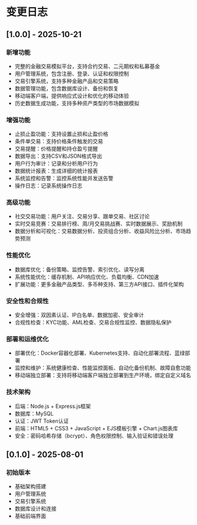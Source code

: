 # 变更日志

## [1.0.0] - 2025-10-21

### 新增功能
- 完整的金融交易模拟平台，支持合约交易、二元期权和私募基金
- 用户管理系统，包含注册、登录、认证和权限控制
- 交易引擎系统，支持多种金融产品和交易策略
- 数据管理功能，包含数据库设计、备份和恢复
- 移动端客户端，提供响应式设计和优化的移动体验
- 历史数据生成功能，支持多种资产类型的市场数据模拟

### 增强功能
- 止损止盈功能：支持设置止损和止盈价格
- 条件单交易：支持价格条件触发的交易
- 交易提醒：价格提醒和持仓盈亏提醒
- 数据导出：支持CSV和JSON格式导出
- 用户行为审计：记录和分析用户行为
- 数据统计报表：生成详细的统计报表
- 系统监控和告警：监控系统性能并发送告警
- 操作日志：记录系统操作日志

### 高级功能
- 社交交易功能：用户关注、交易分享、跟单交易、社区讨论
- 实时交易竞赛：交易排行榜、周/月交易挑战赛、实时数据展示、奖励机制
- 数据分析和可视化：交易数据分析、投资组合分析、收益风险比分析、市场趋势预测

### 性能优化
- 数据库优化：备份策略、监控告警、索引优化、读写分离
- 系统性能优化：缓存机制、API响应优化、负载均衡、CDN加速
- 扩展功能：更多金融产品类型、多币种支持、第三方API接口、插件化架构

### 安全性和合规性
- 安全增强：双因素认证、IP白名单、数据加密、安全审计
- 合规性检查：KYC功能、AML检查、交易合规性监控、数据隐私保护

### 部署和运维优化
- 部署优化：Docker容器化部署、Kubernetes支持、自动化部署流程、蓝绿部署
- 监控和维护：系统健康检查、性能监控面板、自动化备份机制、故障自愈功能
- 移动端独立部署：支持将移动端客户端独立部署到生产环境，绑定自定义域名

### 技术架构
- 后端：Node.js + Express.js框架
- 数据库：MySQL
- 认证：JWT Token认证
- 前端：HTML5 + CSS3 + JavaScript + EJS模板引擎 + Chart.js图表库
- 安全：密码哈希存储（bcrypt）、角色权限控制、输入验证和错误处理

## [0.1.0] - 2025-08-01

### 初始版本
- 基础架构搭建
- 用户管理系统
- 交易引擎系统
- 数据库设计和连接
- 基础前端界面